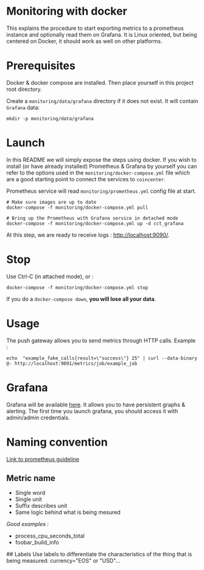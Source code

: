 

Monitoring with docker
======================

This explains the procedure to start exporting metrics to a prometheus instance and optionally read them on Grafana.
It is Linux oriented, but being centered on Docker, it should work as well on other platforms.

# Prerequisites
Docker & docker compose are installed. Then place yourself in this project root directory.

Create a `monitoring/data/grafana` directory if it does not exist. It will contain `Grafana` data:
```
mkdir -p monitoring/data/grafana
```

# Launch
In this README we will simply expose the steps using docker. If you wish to install (or have already installed) Prometheus & Grafana by yourself you can refer to the options used in the `monitoring/docker-compose.yml` file which are a good starting point to connect the services to `coincenter`.

Prometheus service will read `monitoring/prometheus.yml` config file at start.

```
# Make sure images are up to date
docker-compose -f monitoring/docker-compose.yml pull

# Bring up the Prometheus with Grafana service in detached mode
docker-compose -f monitoring/docker-compose.yml up -d cct_grafana
```

At this step, we are ready to receive logs : [http://localhost:9090/](http://localhost:9090/).

# Stop
Use Ctrl-C (in attached mode), or :

```
docker-compose -f monitoring/docker-compose.yml stop
```
If you do a `docker-compose down`, **you will lose all your data**.

# Usage
The push gateway allows you to send metrics through HTTP calls. Example :
```
echo  "example_fake_calls{result=\"success\"} 25" | curl --data-binary @- http://localhost:9091/metrics/job/example_job
```

# Grafana
Grafana will be available [here](http://localhost:3000). It allows you to have persistent graphs & alerting.
The first time you launch grafana, you should access it with admin/admin credentials.

# Naming convention

[Link to prometheus guideline](https://prometheus.io/docs/practices/naming/)

## Metric name
- Single word
- Single unit
- Suffix describes unit
- Same logic behind what is being mesured

*Good examples :*
- process_cpu_seconds_total
- foobar_build_info

## Labels
Use labels to differentiate the characteristics of the thing that is being measured:
currency="EOS" or "USD"...
